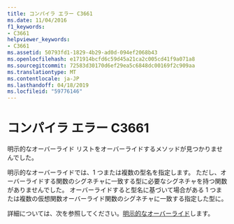 ```yaml
---
title: コンパイラ エラー C3661
ms.date: 11/04/2016
f1_keywords:
- C3661
helpviewer_keywords:
- C3661
ms.assetid: 50793fd1-1829-4b29-ad0d-094ef2068b43
ms.openlocfilehash: e171914bcfd6c59d45a21ca2c005cd41f9a071a8
ms.sourcegitcommit: 72583d30170d6ef29ea5c6848dc00169f2c909aa
ms.translationtype: MT
ms.contentlocale: ja-JP
ms.lasthandoff: 04/18/2019
ms.locfileid: "59776146"
---
```

# <a name="compiler-error-c3661"></a>コンパイラ エラー C3661

明示的なオーバーライド リストをオーバーライドするメソッドが見つかりませんでした。

明示的なオーバーライドでは、1 つまたは複数の型名を指定します。  ただし、オーバーライドする関数のシグネチャに一致する型に必要なシグネチャを持つ関数がありませんでした。  オーバーライドすると型名に基づいて場合がある 1 つまたは複数の仮想関数オーバーライド関数のシグネチャに一致する指定した型に。

詳細については、次を参照してください。[明示的なオーバーライド](../../extensions/explicit-overrides-cpp-component-extensions.md)します。